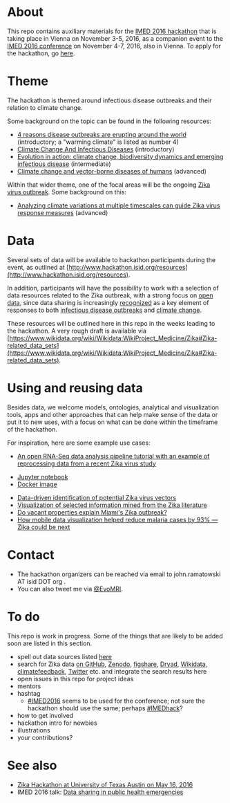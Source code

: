 # About
This repo contains auxiliary materials for the [IMED 2016 hackathon](http://www.hackathon.isid.org/) that is taking place in Vienna on November 3-5, 2016, as a companion event to the [IMED 2016 conference](http://imed.isid.org/) on November 4-7, 2016, also in Vienna. To apply for the hackathon, go [here](http://www.hackathon.isid.org/apply).

# Theme
The hackathon is themed around infectious disease outbreaks and their relation to climate change.

Some background on the topic can be found in the following resources:
* [4 reasons disease outbreaks are erupting around the world](http://www.vox.com/2016/5/31/11638796/why-there-are-more-infectious-disease-outbreaks) (introductory; a "warming climate" is listed as number 4)
* [Climate Change And Infectious Diseases](http://www.who.int/globalchange/environment/en/chapter6.pdf) (introductory)
* [Evolution in action: climate change, biodiversity dynamics and emerging infectious disease](https://doi.org/10.1098/rstb.2013.0553) (intermediate)
* [Climate change and vector-borne diseases of humans](http://rstb.royalsocietypublishing.org/content/370/1665.toc) (advanced)

Within that wider theme, one of the focal areas will be the ongoing [Zika virus outbreak](https://en.wikipedia.org/wiki/2015%E2%80%9316_Zika_virus_epidemic). Some background on this:
* [Analyzing climate variations at multiple timescales can guide Zika virus response measures](https://doi.org/10.1186/s13742-016-0146-1) (advanced)

# Data
Several sets of data will be available to hackathon participants during the event, as outlined at [http://www.hackathon.isid.org/resources](http://www.hackathon.isid.org/resources). 

In addition, participants will have the possibility to work with a selection of data resources related to the Zika outbreak, with a strong focus on [open data](https://en.wikipedia.org/wiki/Open_data), since data sharing is increasingly [recognized](http://dx.doi.org/10.1371/journal.pmed.1002109) as a key element of responses to both [infectious disease outbreaks](https://wellcome.ac.uk/news/sharing-data-during-zika-and-other-global-health-emergencies) and [climate change](https://www.engadget.com/2016/09/22/white-house-fight-climate-change-data-sharing/).

These resources will be outlined here in this repo in the weeks leading to the hackathon. A very rough draft is available via [https://www.wikidata.org/wiki/Wikidata:WikiProject_Medicine/Zika#Zika-related_data_sets](https://www.wikidata.org/wiki/Wikidata:WikiProject_Medicine/Zika#Zika-related_data_sets).

# Using and reusing data
Besides data, we welcome models, ontologies, analytical and visualization tools, apps and other approaches that can help make sense of the data or put it to new uses, with a focus on what can be done within the timeframe of the hackathon. 

For inspiration, here are some example use cases:
* [An open RNA-Seq data analysis pipeline tutorial with an example of reprocessing data from a recent Zika virus study](http://dx.doi.org/10.12688/f1000research.9110.1)
 - [Jupyter notebook](http://nbviewer.jupyter.org/github/maayanlab/Zika-RNAseq-Pipeline/blob/master/Zika.ipynb)
 - [Docker image](https://hub.docker.com/r/maayanlab/zika/)
* [Data-driven identification of potential Zika virus vectors](http://dx.doi.org/10.1101/077966)
* [Visualization of selected information mined from the Zika literature](https://larsgw.github.io/contentmine-fellowship/html/card_c05.html)
* [Do vacant properties explain Miami's Zika outbreak?](http://scholar.harvard.edu/jonjay/blog/do-vacant-properties-explain-miamis-zika-outbreak)
* [How mobile data visualization helped reduce malaria cases by 93% — Zika could be next](http://venturebeat.com/2016/08/31/mobile-data-visualization-reduce-malaria-93-zika/)

# Contact
* The hackathon organizers can be reached via email to john.ramatowski AT isid DOT org .
* You can also tweet me via [@EvoMRI](https://twitter.com/EvoMRI).

# To do
This repo is work in progress. Some of the things that are likely to be added soon are listed in this section.
* spell out data sources listed [here](https://www.wikidata.org/wiki/Wikidata:WikiProject_Medicine/Zika#Zika-related_data_sets)
* search for Zika data [on GitHub](https://github.com/search?utf8=%E2%9C%93&q=zika+data), [Zenodo](https://zenodo.org/search?page=1&size=20&q=zika), [figshare](https://figshare.com/search?q=zika&quick=1), [Dryad](https://datadryad.org/discover?query=zika&submit=Go), [Wikidata](https://www.wikidata.org/wiki/Wikidata:WikiProject_Medicine/Zika#On_Wikidata), [climatefeedback](http://climatefeedback.org/), [Twitter](https://twitter.com/search?f=tweets&vertical=default&q=data%20AND%20%28zika%20OR%20zikasummit%20OR%20zikaresearch%20OR%20openzika%20OR%20zikaopen%20OR%20zikavirus%20OR%20fightaedes%20OR%20aedes%29) etc. and integrate the search results here
* open issues in this repo for project ideas
* mentors
* hashtag 
   - [#IMED2016](https://twitter.com/hashtag/IMED2016?src=hash) seems to be used for the conference; not sure the hackathon should use the same; perhaps [#IMEDhack](https://twitter.com/search?f=tweets&q=IMEDhack)?
* how to get involved
* hackathon intro for newbies
* illustrations
* your contributions?

# See also
* [Zika Hackathon at University of Texas Austin on May 16, 2016](https://github.com/cloudera-cares-austin/zika-hackathon)
* IMED 2016 talk: [Data sharing in public health emergencies](https://github.com/Daniel-Mietchen/talks/blob/master/IMED-2016.md)
